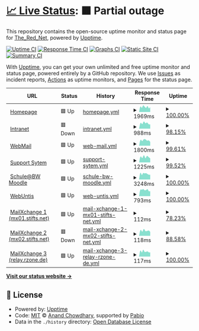 # [📈 Live Status](https://TheRedNet.github.io/stiftsupptime): <!--live status--> **🟧 Partial outage**

This repository contains the open-source uptime monitor and status page for [The_Red_Net](https://TheRedNet.github.io/stiftsupptime), powered by [Upptime](https://github.com/upptime/upptime).

[![Uptime CI](https://github.com/TheRedNet/stiftsupptime/workflows/Uptime%20CI/badge.svg)](https://github.com/TheRedNet/stiftsupptime/actions?query=workflow%3A%22Uptime+CI%22)
[![Response Time CI](https://github.com/TheRedNet/stiftsupptime/workflows/Response%20Time%20CI/badge.svg)](https://github.com/TheRedNet/stiftsupptime/actions?query=workflow%3A%22Response+Time+CI%22)
[![Graphs CI](https://github.com/TheRedNet/stiftsupptime/workflows/Graphs%20CI/badge.svg)](https://github.com/TheRedNet/stiftsupptime/actions?query=workflow%3A%22Graphs+CI%22)
[![Static Site CI](https://github.com/TheRedNet/stiftsupptime/workflows/Static%20Site%20CI/badge.svg)](https://github.com/TheRedNet/stiftsupptime/actions?query=workflow%3A%22Static+Site+CI%22)
[![Summary CI](https://github.com/TheRedNet/stiftsupptime/workflows/Summary%20CI/badge.svg)](https://github.com/TheRedNet/stiftsupptime/actions?query=workflow%3A%22Summary+CI%22)

With [Upptime](https://upptime.js.org), you can get your own unlimited and free uptime monitor and status page, powered entirely by a GitHub repository. We use [Issues](https://github.com/TheRedNet/stiftsupptime/issues) as incident reports, [Actions](https://github.com/TheRedNet/stiftsupptime/actions) as uptime monitors, and [Pages](https://TheRedNet.github.io/stiftsupptime) for the status page.

<!--start: status pages-->
<!-- This summary is generated by Upptime (https://github.com/upptime/upptime) -->
<!-- Do not edit this manually, your changes will be overwritten -->
<!-- prettier-ignore -->
| URL | Status | History | Response Time | Uptime |
| --- | ------ | ------- | ------------- | ------ |
| <img alt="" src="https://icons.duckduckgo.com/ip3/stiftsgymnasium.de.ico" height="13"> [Homepage](https://stiftsgymnasium.de) | 🟩 Up | [homepage.yml](https://github.com/TheRedNet/stiftsupptime/commits/HEAD/history/homepage.yml) | <details><summary><img alt="Response time graph" src="./graphs/homepage/response-time-week.png" height="20"> 1969ms</summary><br><a href="https://TheRedNet.github.io/stiftsupptime/history/homepage"><img alt="Response time 1935" src="https://img.shields.io/endpoint?url=https%3A%2F%2Fraw.githubusercontent.com%2FTheRedNet%2Fstiftsupptime%2FHEAD%2Fapi%2Fhomepage%2Fresponse-time.json"></a><br><a href="https://TheRedNet.github.io/stiftsupptime/history/homepage"><img alt="24-hour response time 1989" src="https://img.shields.io/endpoint?url=https%3A%2F%2Fraw.githubusercontent.com%2FTheRedNet%2Fstiftsupptime%2FHEAD%2Fapi%2Fhomepage%2Fresponse-time-day.json"></a><br><a href="https://TheRedNet.github.io/stiftsupptime/history/homepage"><img alt="7-day response time 1969" src="https://img.shields.io/endpoint?url=https%3A%2F%2Fraw.githubusercontent.com%2FTheRedNet%2Fstiftsupptime%2FHEAD%2Fapi%2Fhomepage%2Fresponse-time-week.json"></a><br><a href="https://TheRedNet.github.io/stiftsupptime/history/homepage"><img alt="30-day response time 1935" src="https://img.shields.io/endpoint?url=https%3A%2F%2Fraw.githubusercontent.com%2FTheRedNet%2Fstiftsupptime%2FHEAD%2Fapi%2Fhomepage%2Fresponse-time-month.json"></a><br><a href="https://TheRedNet.github.io/stiftsupptime/history/homepage"><img alt="1-year response time 1935" src="https://img.shields.io/endpoint?url=https%3A%2F%2Fraw.githubusercontent.com%2FTheRedNet%2Fstiftsupptime%2FHEAD%2Fapi%2Fhomepage%2Fresponse-time-year.json"></a></details> | <details><summary><a href="https://TheRedNet.github.io/stiftsupptime/history/homepage">100.00%</a></summary><a href="https://TheRedNet.github.io/stiftsupptime/history/homepage"><img alt="All-time uptime 100.00%" src="https://img.shields.io/endpoint?url=https%3A%2F%2Fraw.githubusercontent.com%2FTheRedNet%2Fstiftsupptime%2FHEAD%2Fapi%2Fhomepage%2Fuptime.json"></a><br><a href="https://TheRedNet.github.io/stiftsupptime/history/homepage"><img alt="24-hour uptime 100.00%" src="https://img.shields.io/endpoint?url=https%3A%2F%2Fraw.githubusercontent.com%2FTheRedNet%2Fstiftsupptime%2FHEAD%2Fapi%2Fhomepage%2Fuptime-day.json"></a><br><a href="https://TheRedNet.github.io/stiftsupptime/history/homepage"><img alt="7-day uptime 100.00%" src="https://img.shields.io/endpoint?url=https%3A%2F%2Fraw.githubusercontent.com%2FTheRedNet%2Fstiftsupptime%2FHEAD%2Fapi%2Fhomepage%2Fuptime-week.json"></a><br><a href="https://TheRedNet.github.io/stiftsupptime/history/homepage"><img alt="30-day uptime 100.00%" src="https://img.shields.io/endpoint?url=https%3A%2F%2Fraw.githubusercontent.com%2FTheRedNet%2Fstiftsupptime%2FHEAD%2Fapi%2Fhomepage%2Fuptime-month.json"></a><br><a href="https://TheRedNet.github.io/stiftsupptime/history/homepage"><img alt="1-year uptime 100.00%" src="https://img.shields.io/endpoint?url=https%3A%2F%2Fraw.githubusercontent.com%2FTheRedNet%2Fstiftsupptime%2FHEAD%2Fapi%2Fhomepage%2Fuptime-year.json"></a></details>
| <img alt="" src="https://icons.duckduckgo.com/ip3/intranet.stifts.net.ico" height="13"> [Intranet](https://intranet.stifts.net) | 🟥 Down | [intranet.yml](https://github.com/TheRedNet/stiftsupptime/commits/HEAD/history/intranet.yml) | <details><summary><img alt="Response time graph" src="./graphs/intranet/response-time-week.png" height="20"> 988ms</summary><br><a href="https://TheRedNet.github.io/stiftsupptime/history/intranet"><img alt="Response time 993" src="https://img.shields.io/endpoint?url=https%3A%2F%2Fraw.githubusercontent.com%2FTheRedNet%2Fstiftsupptime%2FHEAD%2Fapi%2Fintranet%2Fresponse-time.json"></a><br><a href="https://TheRedNet.github.io/stiftsupptime/history/intranet"><img alt="24-hour response time 0" src="https://img.shields.io/endpoint?url=https%3A%2F%2Fraw.githubusercontent.com%2FTheRedNet%2Fstiftsupptime%2FHEAD%2Fapi%2Fintranet%2Fresponse-time-day.json"></a><br><a href="https://TheRedNet.github.io/stiftsupptime/history/intranet"><img alt="7-day response time 988" src="https://img.shields.io/endpoint?url=https%3A%2F%2Fraw.githubusercontent.com%2FTheRedNet%2Fstiftsupptime%2FHEAD%2Fapi%2Fintranet%2Fresponse-time-week.json"></a><br><a href="https://TheRedNet.github.io/stiftsupptime/history/intranet"><img alt="30-day response time 993" src="https://img.shields.io/endpoint?url=https%3A%2F%2Fraw.githubusercontent.com%2FTheRedNet%2Fstiftsupptime%2FHEAD%2Fapi%2Fintranet%2Fresponse-time-month.json"></a><br><a href="https://TheRedNet.github.io/stiftsupptime/history/intranet"><img alt="1-year response time 993" src="https://img.shields.io/endpoint?url=https%3A%2F%2Fraw.githubusercontent.com%2FTheRedNet%2Fstiftsupptime%2FHEAD%2Fapi%2Fintranet%2Fresponse-time-year.json"></a></details> | <details><summary><a href="https://TheRedNet.github.io/stiftsupptime/history/intranet">98.15%</a></summary><a href="https://TheRedNet.github.io/stiftsupptime/history/intranet"><img alt="All-time uptime 99.54%" src="https://img.shields.io/endpoint?url=https%3A%2F%2Fraw.githubusercontent.com%2FTheRedNet%2Fstiftsupptime%2FHEAD%2Fapi%2Fintranet%2Fuptime.json"></a><br><a href="https://TheRedNet.github.io/stiftsupptime/history/intranet"><img alt="24-hour uptime 87.07%" src="https://img.shields.io/endpoint?url=https%3A%2F%2Fraw.githubusercontent.com%2FTheRedNet%2Fstiftsupptime%2FHEAD%2Fapi%2Fintranet%2Fuptime-day.json"></a><br><a href="https://TheRedNet.github.io/stiftsupptime/history/intranet"><img alt="7-day uptime 98.15%" src="https://img.shields.io/endpoint?url=https%3A%2F%2Fraw.githubusercontent.com%2FTheRedNet%2Fstiftsupptime%2FHEAD%2Fapi%2Fintranet%2Fuptime-week.json"></a><br><a href="https://TheRedNet.github.io/stiftsupptime/history/intranet"><img alt="30-day uptime 99.54%" src="https://img.shields.io/endpoint?url=https%3A%2F%2Fraw.githubusercontent.com%2FTheRedNet%2Fstiftsupptime%2FHEAD%2Fapi%2Fintranet%2Fuptime-month.json"></a><br><a href="https://TheRedNet.github.io/stiftsupptime/history/intranet"><img alt="1-year uptime 99.54%" src="https://img.shields.io/endpoint?url=https%3A%2F%2Fraw.githubusercontent.com%2FTheRedNet%2Fstiftsupptime%2FHEAD%2Fapi%2Fintranet%2Fuptime-year.json"></a></details>
| <img alt="" src="https://icons.duckduckgo.com/ip3/mail.stifts.net.ico" height="13"> [WebMail](https://mail.stifts.net) | 🟩 Up | [web-mail.yml](https://github.com/TheRedNet/stiftsupptime/commits/HEAD/history/web-mail.yml) | <details><summary><img alt="Response time graph" src="./graphs/web-mail/response-time-week.png" height="20"> 1800ms</summary><br><a href="https://TheRedNet.github.io/stiftsupptime/history/web-mail"><img alt="Response time 1692" src="https://img.shields.io/endpoint?url=https%3A%2F%2Fraw.githubusercontent.com%2FTheRedNet%2Fstiftsupptime%2FHEAD%2Fapi%2Fweb-mail%2Fresponse-time.json"></a><br><a href="https://TheRedNet.github.io/stiftsupptime/history/web-mail"><img alt="24-hour response time 2115" src="https://img.shields.io/endpoint?url=https%3A%2F%2Fraw.githubusercontent.com%2FTheRedNet%2Fstiftsupptime%2FHEAD%2Fapi%2Fweb-mail%2Fresponse-time-day.json"></a><br><a href="https://TheRedNet.github.io/stiftsupptime/history/web-mail"><img alt="7-day response time 1800" src="https://img.shields.io/endpoint?url=https%3A%2F%2Fraw.githubusercontent.com%2FTheRedNet%2Fstiftsupptime%2FHEAD%2Fapi%2Fweb-mail%2Fresponse-time-week.json"></a><br><a href="https://TheRedNet.github.io/stiftsupptime/history/web-mail"><img alt="30-day response time 1692" src="https://img.shields.io/endpoint?url=https%3A%2F%2Fraw.githubusercontent.com%2FTheRedNet%2Fstiftsupptime%2FHEAD%2Fapi%2Fweb-mail%2Fresponse-time-month.json"></a><br><a href="https://TheRedNet.github.io/stiftsupptime/history/web-mail"><img alt="1-year response time 1692" src="https://img.shields.io/endpoint?url=https%3A%2F%2Fraw.githubusercontent.com%2FTheRedNet%2Fstiftsupptime%2FHEAD%2Fapi%2Fweb-mail%2Fresponse-time-year.json"></a></details> | <details><summary><a href="https://TheRedNet.github.io/stiftsupptime/history/web-mail">99.61%</a></summary><a href="https://TheRedNet.github.io/stiftsupptime/history/web-mail"><img alt="All-time uptime 99.90%" src="https://img.shields.io/endpoint?url=https%3A%2F%2Fraw.githubusercontent.com%2FTheRedNet%2Fstiftsupptime%2FHEAD%2Fapi%2Fweb-mail%2Fuptime.json"></a><br><a href="https://TheRedNet.github.io/stiftsupptime/history/web-mail"><img alt="24-hour uptime 97.28%" src="https://img.shields.io/endpoint?url=https%3A%2F%2Fraw.githubusercontent.com%2FTheRedNet%2Fstiftsupptime%2FHEAD%2Fapi%2Fweb-mail%2Fuptime-day.json"></a><br><a href="https://TheRedNet.github.io/stiftsupptime/history/web-mail"><img alt="7-day uptime 99.61%" src="https://img.shields.io/endpoint?url=https%3A%2F%2Fraw.githubusercontent.com%2FTheRedNet%2Fstiftsupptime%2FHEAD%2Fapi%2Fweb-mail%2Fuptime-week.json"></a><br><a href="https://TheRedNet.github.io/stiftsupptime/history/web-mail"><img alt="30-day uptime 99.90%" src="https://img.shields.io/endpoint?url=https%3A%2F%2Fraw.githubusercontent.com%2FTheRedNet%2Fstiftsupptime%2FHEAD%2Fapi%2Fweb-mail%2Fuptime-month.json"></a><br><a href="https://TheRedNet.github.io/stiftsupptime/history/web-mail"><img alt="1-year uptime 99.90%" src="https://img.shields.io/endpoint?url=https%3A%2F%2Fraw.githubusercontent.com%2FTheRedNet%2Fstiftsupptime%2FHEAD%2Fapi%2Fweb-mail%2Fuptime-year.json"></a></details>
| <img alt="" src="https://icons.duckduckgo.com/ip3/support.stifts.net.ico" height="13"> [Support Sytem](https://support.stifts.net) | 🟩 Up | [support-sytem.yml](https://github.com/TheRedNet/stiftsupptime/commits/HEAD/history/support-sytem.yml) | <details><summary><img alt="Response time graph" src="./graphs/support-sytem/response-time-week.png" height="20"> 1225ms</summary><br><a href="https://TheRedNet.github.io/stiftsupptime/history/support-sytem"><img alt="Response time 1208" src="https://img.shields.io/endpoint?url=https%3A%2F%2Fraw.githubusercontent.com%2FTheRedNet%2Fstiftsupptime%2FHEAD%2Fapi%2Fsupport-sytem%2Fresponse-time.json"></a><br><a href="https://TheRedNet.github.io/stiftsupptime/history/support-sytem"><img alt="24-hour response time 1096" src="https://img.shields.io/endpoint?url=https%3A%2F%2Fraw.githubusercontent.com%2FTheRedNet%2Fstiftsupptime%2FHEAD%2Fapi%2Fsupport-sytem%2Fresponse-time-day.json"></a><br><a href="https://TheRedNet.github.io/stiftsupptime/history/support-sytem"><img alt="7-day response time 1225" src="https://img.shields.io/endpoint?url=https%3A%2F%2Fraw.githubusercontent.com%2FTheRedNet%2Fstiftsupptime%2FHEAD%2Fapi%2Fsupport-sytem%2Fresponse-time-week.json"></a><br><a href="https://TheRedNet.github.io/stiftsupptime/history/support-sytem"><img alt="30-day response time 1208" src="https://img.shields.io/endpoint?url=https%3A%2F%2Fraw.githubusercontent.com%2FTheRedNet%2Fstiftsupptime%2FHEAD%2Fapi%2Fsupport-sytem%2Fresponse-time-month.json"></a><br><a href="https://TheRedNet.github.io/stiftsupptime/history/support-sytem"><img alt="1-year response time 1208" src="https://img.shields.io/endpoint?url=https%3A%2F%2Fraw.githubusercontent.com%2FTheRedNet%2Fstiftsupptime%2FHEAD%2Fapi%2Fsupport-sytem%2Fresponse-time-year.json"></a></details> | <details><summary><a href="https://TheRedNet.github.io/stiftsupptime/history/support-sytem">99.52%</a></summary><a href="https://TheRedNet.github.io/stiftsupptime/history/support-sytem"><img alt="All-time uptime 99.88%" src="https://img.shields.io/endpoint?url=https%3A%2F%2Fraw.githubusercontent.com%2FTheRedNet%2Fstiftsupptime%2FHEAD%2Fapi%2Fsupport-sytem%2Fuptime.json"></a><br><a href="https://TheRedNet.github.io/stiftsupptime/history/support-sytem"><img alt="24-hour uptime 96.61%" src="https://img.shields.io/endpoint?url=https%3A%2F%2Fraw.githubusercontent.com%2FTheRedNet%2Fstiftsupptime%2FHEAD%2Fapi%2Fsupport-sytem%2Fuptime-day.json"></a><br><a href="https://TheRedNet.github.io/stiftsupptime/history/support-sytem"><img alt="7-day uptime 99.52%" src="https://img.shields.io/endpoint?url=https%3A%2F%2Fraw.githubusercontent.com%2FTheRedNet%2Fstiftsupptime%2FHEAD%2Fapi%2Fsupport-sytem%2Fuptime-week.json"></a><br><a href="https://TheRedNet.github.io/stiftsupptime/history/support-sytem"><img alt="30-day uptime 99.88%" src="https://img.shields.io/endpoint?url=https%3A%2F%2Fraw.githubusercontent.com%2FTheRedNet%2Fstiftsupptime%2FHEAD%2Fapi%2Fsupport-sytem%2Fuptime-month.json"></a><br><a href="https://TheRedNet.github.io/stiftsupptime/history/support-sytem"><img alt="1-year uptime 99.88%" src="https://img.shields.io/endpoint?url=https%3A%2F%2Fraw.githubusercontent.com%2FTheRedNet%2Fstiftsupptime%2FHEAD%2Fapi%2Fsupport-sytem%2Fuptime-year.json"></a></details>
| <img alt="" src="https://icons.duckduckgo.com/ip3/04104462160.moodle.bw.schule.ico" height="13"> [Schule@BW Moodle](https://04104462160.moodle.bw.schule) | 🟩 Up | [schule-bw-moodle.yml](https://github.com/TheRedNet/stiftsupptime/commits/HEAD/history/schule-bw-moodle.yml) | <details><summary><img alt="Response time graph" src="./graphs/schule-bw-moodle/response-time-week.png" height="20"> 3248ms</summary><br><a href="https://TheRedNet.github.io/stiftsupptime/history/schule-bw-moodle"><img alt="Response time 3329" src="https://img.shields.io/endpoint?url=https%3A%2F%2Fraw.githubusercontent.com%2FTheRedNet%2Fstiftsupptime%2FHEAD%2Fapi%2Fschule-bw-moodle%2Fresponse-time.json"></a><br><a href="https://TheRedNet.github.io/stiftsupptime/history/schule-bw-moodle"><img alt="24-hour response time 3040" src="https://img.shields.io/endpoint?url=https%3A%2F%2Fraw.githubusercontent.com%2FTheRedNet%2Fstiftsupptime%2FHEAD%2Fapi%2Fschule-bw-moodle%2Fresponse-time-day.json"></a><br><a href="https://TheRedNet.github.io/stiftsupptime/history/schule-bw-moodle"><img alt="7-day response time 3248" src="https://img.shields.io/endpoint?url=https%3A%2F%2Fraw.githubusercontent.com%2FTheRedNet%2Fstiftsupptime%2FHEAD%2Fapi%2Fschule-bw-moodle%2Fresponse-time-week.json"></a><br><a href="https://TheRedNet.github.io/stiftsupptime/history/schule-bw-moodle"><img alt="30-day response time 3329" src="https://img.shields.io/endpoint?url=https%3A%2F%2Fraw.githubusercontent.com%2FTheRedNet%2Fstiftsupptime%2FHEAD%2Fapi%2Fschule-bw-moodle%2Fresponse-time-month.json"></a><br><a href="https://TheRedNet.github.io/stiftsupptime/history/schule-bw-moodle"><img alt="1-year response time 3329" src="https://img.shields.io/endpoint?url=https%3A%2F%2Fraw.githubusercontent.com%2FTheRedNet%2Fstiftsupptime%2FHEAD%2Fapi%2Fschule-bw-moodle%2Fresponse-time-year.json"></a></details> | <details><summary><a href="https://TheRedNet.github.io/stiftsupptime/history/schule-bw-moodle">100.00%</a></summary><a href="https://TheRedNet.github.io/stiftsupptime/history/schule-bw-moodle"><img alt="All-time uptime 99.32%" src="https://img.shields.io/endpoint?url=https%3A%2F%2Fraw.githubusercontent.com%2FTheRedNet%2Fstiftsupptime%2FHEAD%2Fapi%2Fschule-bw-moodle%2Fuptime.json"></a><br><a href="https://TheRedNet.github.io/stiftsupptime/history/schule-bw-moodle"><img alt="24-hour uptime 100.00%" src="https://img.shields.io/endpoint?url=https%3A%2F%2Fraw.githubusercontent.com%2FTheRedNet%2Fstiftsupptime%2FHEAD%2Fapi%2Fschule-bw-moodle%2Fuptime-day.json"></a><br><a href="https://TheRedNet.github.io/stiftsupptime/history/schule-bw-moodle"><img alt="7-day uptime 100.00%" src="https://img.shields.io/endpoint?url=https%3A%2F%2Fraw.githubusercontent.com%2FTheRedNet%2Fstiftsupptime%2FHEAD%2Fapi%2Fschule-bw-moodle%2Fuptime-week.json"></a><br><a href="https://TheRedNet.github.io/stiftsupptime/history/schule-bw-moodle"><img alt="30-day uptime 99.32%" src="https://img.shields.io/endpoint?url=https%3A%2F%2Fraw.githubusercontent.com%2FTheRedNet%2Fstiftsupptime%2FHEAD%2Fapi%2Fschule-bw-moodle%2Fuptime-month.json"></a><br><a href="https://TheRedNet.github.io/stiftsupptime/history/schule-bw-moodle"><img alt="1-year uptime 99.32%" src="https://img.shields.io/endpoint?url=https%3A%2F%2Fraw.githubusercontent.com%2FTheRedNet%2Fstiftsupptime%2FHEAD%2Fapi%2Fschule-bw-moodle%2Fuptime-year.json"></a></details>
| <img alt="" src="https://icons.duckduckgo.com/ip3/cissa.webuntis.com.ico" height="13"> [WebUntis](https://cissa.webuntis.com/WebUntis/#/basic/login) | 🟩 Up | [web-untis.yml](https://github.com/TheRedNet/stiftsupptime/commits/HEAD/history/web-untis.yml) | <details><summary><img alt="Response time graph" src="./graphs/web-untis/response-time-week.png" height="20"> 793ms</summary><br><a href="https://TheRedNet.github.io/stiftsupptime/history/web-untis"><img alt="Response time 803" src="https://img.shields.io/endpoint?url=https%3A%2F%2Fraw.githubusercontent.com%2FTheRedNet%2Fstiftsupptime%2FHEAD%2Fapi%2Fweb-untis%2Fresponse-time.json"></a><br><a href="https://TheRedNet.github.io/stiftsupptime/history/web-untis"><img alt="24-hour response time 698" src="https://img.shields.io/endpoint?url=https%3A%2F%2Fraw.githubusercontent.com%2FTheRedNet%2Fstiftsupptime%2FHEAD%2Fapi%2Fweb-untis%2Fresponse-time-day.json"></a><br><a href="https://TheRedNet.github.io/stiftsupptime/history/web-untis"><img alt="7-day response time 793" src="https://img.shields.io/endpoint?url=https%3A%2F%2Fraw.githubusercontent.com%2FTheRedNet%2Fstiftsupptime%2FHEAD%2Fapi%2Fweb-untis%2Fresponse-time-week.json"></a><br><a href="https://TheRedNet.github.io/stiftsupptime/history/web-untis"><img alt="30-day response time 803" src="https://img.shields.io/endpoint?url=https%3A%2F%2Fraw.githubusercontent.com%2FTheRedNet%2Fstiftsupptime%2FHEAD%2Fapi%2Fweb-untis%2Fresponse-time-month.json"></a><br><a href="https://TheRedNet.github.io/stiftsupptime/history/web-untis"><img alt="1-year response time 803" src="https://img.shields.io/endpoint?url=https%3A%2F%2Fraw.githubusercontent.com%2FTheRedNet%2Fstiftsupptime%2FHEAD%2Fapi%2Fweb-untis%2Fresponse-time-year.json"></a></details> | <details><summary><a href="https://TheRedNet.github.io/stiftsupptime/history/web-untis">100.00%</a></summary><a href="https://TheRedNet.github.io/stiftsupptime/history/web-untis"><img alt="All-time uptime 99.95%" src="https://img.shields.io/endpoint?url=https%3A%2F%2Fraw.githubusercontent.com%2FTheRedNet%2Fstiftsupptime%2FHEAD%2Fapi%2Fweb-untis%2Fuptime.json"></a><br><a href="https://TheRedNet.github.io/stiftsupptime/history/web-untis"><img alt="24-hour uptime 100.00%" src="https://img.shields.io/endpoint?url=https%3A%2F%2Fraw.githubusercontent.com%2FTheRedNet%2Fstiftsupptime%2FHEAD%2Fapi%2Fweb-untis%2Fuptime-day.json"></a><br><a href="https://TheRedNet.github.io/stiftsupptime/history/web-untis"><img alt="7-day uptime 100.00%" src="https://img.shields.io/endpoint?url=https%3A%2F%2Fraw.githubusercontent.com%2FTheRedNet%2Fstiftsupptime%2FHEAD%2Fapi%2Fweb-untis%2Fuptime-week.json"></a><br><a href="https://TheRedNet.github.io/stiftsupptime/history/web-untis"><img alt="30-day uptime 99.95%" src="https://img.shields.io/endpoint?url=https%3A%2F%2Fraw.githubusercontent.com%2FTheRedNet%2Fstiftsupptime%2FHEAD%2Fapi%2Fweb-untis%2Fuptime-month.json"></a><br><a href="https://TheRedNet.github.io/stiftsupptime/history/web-untis"><img alt="1-year uptime 99.95%" src="https://img.shields.io/endpoint?url=https%3A%2F%2Fraw.githubusercontent.com%2FTheRedNet%2Fstiftsupptime%2FHEAD%2Fapi%2Fweb-untis%2Fuptime-year.json"></a></details>
| <img alt="" src="https://icons.duckduckgo.com/ip3/null.ico" height="13"> [MailXchange 1 (mx01.stifts.net)](mx01.stifts.net) | 🟩 Up | [mail-xchange-1-mx01-stifts-net.yml](https://github.com/TheRedNet/stiftsupptime/commits/HEAD/history/mail-xchange-1-mx01-stifts-net.yml) | <details><summary><img alt="Response time graph" src="./graphs/mail-xchange-1-mx01-stifts-net/response-time-week.png" height="20"> 112ms</summary><br><a href="https://TheRedNet.github.io/stiftsupptime/history/mail-xchange-1-mx01-stifts-net"><img alt="Response time 112" src="https://img.shields.io/endpoint?url=https%3A%2F%2Fraw.githubusercontent.com%2FTheRedNet%2Fstiftsupptime%2FHEAD%2Fapi%2Fmail-xchange-1-mx01-stifts-net%2Fresponse-time.json"></a><br><a href="https://TheRedNet.github.io/stiftsupptime/history/mail-xchange-1-mx01-stifts-net"><img alt="24-hour response time 112" src="https://img.shields.io/endpoint?url=https%3A%2F%2Fraw.githubusercontent.com%2FTheRedNet%2Fstiftsupptime%2FHEAD%2Fapi%2Fmail-xchange-1-mx01-stifts-net%2Fresponse-time-day.json"></a><br><a href="https://TheRedNet.github.io/stiftsupptime/history/mail-xchange-1-mx01-stifts-net"><img alt="7-day response time 112" src="https://img.shields.io/endpoint?url=https%3A%2F%2Fraw.githubusercontent.com%2FTheRedNet%2Fstiftsupptime%2FHEAD%2Fapi%2Fmail-xchange-1-mx01-stifts-net%2Fresponse-time-week.json"></a><br><a href="https://TheRedNet.github.io/stiftsupptime/history/mail-xchange-1-mx01-stifts-net"><img alt="30-day response time 112" src="https://img.shields.io/endpoint?url=https%3A%2F%2Fraw.githubusercontent.com%2FTheRedNet%2Fstiftsupptime%2FHEAD%2Fapi%2Fmail-xchange-1-mx01-stifts-net%2Fresponse-time-month.json"></a><br><a href="https://TheRedNet.github.io/stiftsupptime/history/mail-xchange-1-mx01-stifts-net"><img alt="1-year response time 112" src="https://img.shields.io/endpoint?url=https%3A%2F%2Fraw.githubusercontent.com%2FTheRedNet%2Fstiftsupptime%2FHEAD%2Fapi%2Fmail-xchange-1-mx01-stifts-net%2Fresponse-time-year.json"></a></details> | <details><summary><a href="https://TheRedNet.github.io/stiftsupptime/history/mail-xchange-1-mx01-stifts-net">78.23%</a></summary><a href="https://TheRedNet.github.io/stiftsupptime/history/mail-xchange-1-mx01-stifts-net"><img alt="All-time uptime 78.23%" src="https://img.shields.io/endpoint?url=https%3A%2F%2Fraw.githubusercontent.com%2FTheRedNet%2Fstiftsupptime%2FHEAD%2Fapi%2Fmail-xchange-1-mx01-stifts-net%2Fuptime.json"></a><br><a href="https://TheRedNet.github.io/stiftsupptime/history/mail-xchange-1-mx01-stifts-net"><img alt="24-hour uptime 78.23%" src="https://img.shields.io/endpoint?url=https%3A%2F%2Fraw.githubusercontent.com%2FTheRedNet%2Fstiftsupptime%2FHEAD%2Fapi%2Fmail-xchange-1-mx01-stifts-net%2Fuptime-day.json"></a><br><a href="https://TheRedNet.github.io/stiftsupptime/history/mail-xchange-1-mx01-stifts-net"><img alt="7-day uptime 78.23%" src="https://img.shields.io/endpoint?url=https%3A%2F%2Fraw.githubusercontent.com%2FTheRedNet%2Fstiftsupptime%2FHEAD%2Fapi%2Fmail-xchange-1-mx01-stifts-net%2Fuptime-week.json"></a><br><a href="https://TheRedNet.github.io/stiftsupptime/history/mail-xchange-1-mx01-stifts-net"><img alt="30-day uptime 78.23%" src="https://img.shields.io/endpoint?url=https%3A%2F%2Fraw.githubusercontent.com%2FTheRedNet%2Fstiftsupptime%2FHEAD%2Fapi%2Fmail-xchange-1-mx01-stifts-net%2Fuptime-month.json"></a><br><a href="https://TheRedNet.github.io/stiftsupptime/history/mail-xchange-1-mx01-stifts-net"><img alt="1-year uptime 78.23%" src="https://img.shields.io/endpoint?url=https%3A%2F%2Fraw.githubusercontent.com%2FTheRedNet%2Fstiftsupptime%2FHEAD%2Fapi%2Fmail-xchange-1-mx01-stifts-net%2Fuptime-year.json"></a></details>
| <img alt="" src="https://icons.duckduckgo.com/ip3/null.ico" height="13"> [MailXchange 2 (mx02.stifts.net)](mx02.stifts.net) | 🟥 Down | [mail-xchange-2-mx02-stifts-net.yml](https://github.com/TheRedNet/stiftsupptime/commits/HEAD/history/mail-xchange-2-mx02-stifts-net.yml) | <details><summary><img alt="Response time graph" src="./graphs/mail-xchange-2-mx02-stifts-net/response-time-week.png" height="20"> 118ms</summary><br><a href="https://TheRedNet.github.io/stiftsupptime/history/mail-xchange-2-mx02-stifts-net"><img alt="Response time 113" src="https://img.shields.io/endpoint?url=https%3A%2F%2Fraw.githubusercontent.com%2FTheRedNet%2Fstiftsupptime%2FHEAD%2Fapi%2Fmail-xchange-2-mx02-stifts-net%2Fresponse-time.json"></a><br><a href="https://TheRedNet.github.io/stiftsupptime/history/mail-xchange-2-mx02-stifts-net"><img alt="24-hour response time 0" src="https://img.shields.io/endpoint?url=https%3A%2F%2Fraw.githubusercontent.com%2FTheRedNet%2Fstiftsupptime%2FHEAD%2Fapi%2Fmail-xchange-2-mx02-stifts-net%2Fresponse-time-day.json"></a><br><a href="https://TheRedNet.github.io/stiftsupptime/history/mail-xchange-2-mx02-stifts-net"><img alt="7-day response time 118" src="https://img.shields.io/endpoint?url=https%3A%2F%2Fraw.githubusercontent.com%2FTheRedNet%2Fstiftsupptime%2FHEAD%2Fapi%2Fmail-xchange-2-mx02-stifts-net%2Fresponse-time-week.json"></a><br><a href="https://TheRedNet.github.io/stiftsupptime/history/mail-xchange-2-mx02-stifts-net"><img alt="30-day response time 113" src="https://img.shields.io/endpoint?url=https%3A%2F%2Fraw.githubusercontent.com%2FTheRedNet%2Fstiftsupptime%2FHEAD%2Fapi%2Fmail-xchange-2-mx02-stifts-net%2Fresponse-time-month.json"></a><br><a href="https://TheRedNet.github.io/stiftsupptime/history/mail-xchange-2-mx02-stifts-net"><img alt="1-year response time 113" src="https://img.shields.io/endpoint?url=https%3A%2F%2Fraw.githubusercontent.com%2FTheRedNet%2Fstiftsupptime%2FHEAD%2Fapi%2Fmail-xchange-2-mx02-stifts-net%2Fresponse-time-year.json"></a></details> | <details><summary><a href="https://TheRedNet.github.io/stiftsupptime/history/mail-xchange-2-mx02-stifts-net">88.58%</a></summary><a href="https://TheRedNet.github.io/stiftsupptime/history/mail-xchange-2-mx02-stifts-net"><img alt="All-time uptime 97.05%" src="https://img.shields.io/endpoint?url=https%3A%2F%2Fraw.githubusercontent.com%2FTheRedNet%2Fstiftsupptime%2FHEAD%2Fapi%2Fmail-xchange-2-mx02-stifts-net%2Fuptime.json"></a><br><a href="https://TheRedNet.github.io/stiftsupptime/history/mail-xchange-2-mx02-stifts-net"><img alt="24-hour uptime 20.09%" src="https://img.shields.io/endpoint?url=https%3A%2F%2Fraw.githubusercontent.com%2FTheRedNet%2Fstiftsupptime%2FHEAD%2Fapi%2Fmail-xchange-2-mx02-stifts-net%2Fuptime-day.json"></a><br><a href="https://TheRedNet.github.io/stiftsupptime/history/mail-xchange-2-mx02-stifts-net"><img alt="7-day uptime 88.58%" src="https://img.shields.io/endpoint?url=https%3A%2F%2Fraw.githubusercontent.com%2FTheRedNet%2Fstiftsupptime%2FHEAD%2Fapi%2Fmail-xchange-2-mx02-stifts-net%2Fuptime-week.json"></a><br><a href="https://TheRedNet.github.io/stiftsupptime/history/mail-xchange-2-mx02-stifts-net"><img alt="30-day uptime 97.05%" src="https://img.shields.io/endpoint?url=https%3A%2F%2Fraw.githubusercontent.com%2FTheRedNet%2Fstiftsupptime%2FHEAD%2Fapi%2Fmail-xchange-2-mx02-stifts-net%2Fuptime-month.json"></a><br><a href="https://TheRedNet.github.io/stiftsupptime/history/mail-xchange-2-mx02-stifts-net"><img alt="1-year uptime 97.05%" src="https://img.shields.io/endpoint?url=https%3A%2F%2Fraw.githubusercontent.com%2FTheRedNet%2Fstiftsupptime%2FHEAD%2Fapi%2Fmail-xchange-2-mx02-stifts-net%2Fuptime-year.json"></a></details>
| <img alt="" src="https://icons.duckduckgo.com/ip3/null.ico" height="13"> [MailXchange 3 (relay.rzone.de)](relay.rzone.de) | 🟩 Up | [mail-xchange-3-relay-rzone-de.yml](https://github.com/TheRedNet/stiftsupptime/commits/HEAD/history/mail-xchange-3-relay-rzone-de.yml) | <details><summary><img alt="Response time graph" src="./graphs/mail-xchange-3-relay-rzone-de/response-time-week.png" height="20"> 117ms</summary><br><a href="https://TheRedNet.github.io/stiftsupptime/history/mail-xchange-3-relay-rzone-de"><img alt="Response time 113" src="https://img.shields.io/endpoint?url=https%3A%2F%2Fraw.githubusercontent.com%2FTheRedNet%2Fstiftsupptime%2FHEAD%2Fapi%2Fmail-xchange-3-relay-rzone-de%2Fresponse-time.json"></a><br><a href="https://TheRedNet.github.io/stiftsupptime/history/mail-xchange-3-relay-rzone-de"><img alt="24-hour response time 114" src="https://img.shields.io/endpoint?url=https%3A%2F%2Fraw.githubusercontent.com%2FTheRedNet%2Fstiftsupptime%2FHEAD%2Fapi%2Fmail-xchange-3-relay-rzone-de%2Fresponse-time-day.json"></a><br><a href="https://TheRedNet.github.io/stiftsupptime/history/mail-xchange-3-relay-rzone-de"><img alt="7-day response time 117" src="https://img.shields.io/endpoint?url=https%3A%2F%2Fraw.githubusercontent.com%2FTheRedNet%2Fstiftsupptime%2FHEAD%2Fapi%2Fmail-xchange-3-relay-rzone-de%2Fresponse-time-week.json"></a><br><a href="https://TheRedNet.github.io/stiftsupptime/history/mail-xchange-3-relay-rzone-de"><img alt="30-day response time 113" src="https://img.shields.io/endpoint?url=https%3A%2F%2Fraw.githubusercontent.com%2FTheRedNet%2Fstiftsupptime%2FHEAD%2Fapi%2Fmail-xchange-3-relay-rzone-de%2Fresponse-time-month.json"></a><br><a href="https://TheRedNet.github.io/stiftsupptime/history/mail-xchange-3-relay-rzone-de"><img alt="1-year response time 113" src="https://img.shields.io/endpoint?url=https%3A%2F%2Fraw.githubusercontent.com%2FTheRedNet%2Fstiftsupptime%2FHEAD%2Fapi%2Fmail-xchange-3-relay-rzone-de%2Fresponse-time-year.json"></a></details> | <details><summary><a href="https://TheRedNet.github.io/stiftsupptime/history/mail-xchange-3-relay-rzone-de">100.00%</a></summary><a href="https://TheRedNet.github.io/stiftsupptime/history/mail-xchange-3-relay-rzone-de"><img alt="All-time uptime 100.00%" src="https://img.shields.io/endpoint?url=https%3A%2F%2Fraw.githubusercontent.com%2FTheRedNet%2Fstiftsupptime%2FHEAD%2Fapi%2Fmail-xchange-3-relay-rzone-de%2Fuptime.json"></a><br><a href="https://TheRedNet.github.io/stiftsupptime/history/mail-xchange-3-relay-rzone-de"><img alt="24-hour uptime 100.00%" src="https://img.shields.io/endpoint?url=https%3A%2F%2Fraw.githubusercontent.com%2FTheRedNet%2Fstiftsupptime%2FHEAD%2Fapi%2Fmail-xchange-3-relay-rzone-de%2Fuptime-day.json"></a><br><a href="https://TheRedNet.github.io/stiftsupptime/history/mail-xchange-3-relay-rzone-de"><img alt="7-day uptime 100.00%" src="https://img.shields.io/endpoint?url=https%3A%2F%2Fraw.githubusercontent.com%2FTheRedNet%2Fstiftsupptime%2FHEAD%2Fapi%2Fmail-xchange-3-relay-rzone-de%2Fuptime-week.json"></a><br><a href="https://TheRedNet.github.io/stiftsupptime/history/mail-xchange-3-relay-rzone-de"><img alt="30-day uptime 100.00%" src="https://img.shields.io/endpoint?url=https%3A%2F%2Fraw.githubusercontent.com%2FTheRedNet%2Fstiftsupptime%2FHEAD%2Fapi%2Fmail-xchange-3-relay-rzone-de%2Fuptime-month.json"></a><br><a href="https://TheRedNet.github.io/stiftsupptime/history/mail-xchange-3-relay-rzone-de"><img alt="1-year uptime 100.00%" src="https://img.shields.io/endpoint?url=https%3A%2F%2Fraw.githubusercontent.com%2FTheRedNet%2Fstiftsupptime%2FHEAD%2Fapi%2Fmail-xchange-3-relay-rzone-de%2Fuptime-year.json"></a></details>

<!--end: status pages-->

[**Visit our status website →**](https://TheRedNet.github.io/stiftsupptime)

## 📄 License

- Powered by: [Upptime](https://github.com/upptime/upptime)
- Code: [MIT](./LICENSE) © [Anand Chowdhary](https://anandchowdhary.com), supported by [Pabio](https://pabio.com)
- Data in the `./history` directory: [Open Database License](https://opendatacommons.org/licenses/odbl/1-0/)
